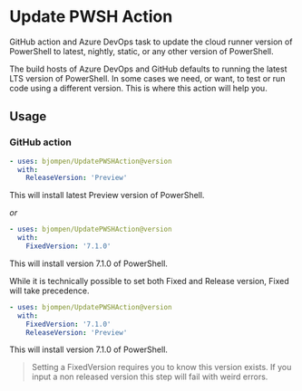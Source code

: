 # Update PWSH Action

GitHub action and Azure DevOps task to update the cloud runner version of PowerShell to latest, nightly, static, or any other version of PowerShell.

The build hosts of Azure DevOps and GitHub defaults to running the latest LTS version of PowerShell.
In some cases we need, or want, to test or run code using a different version. This is where this action will help you.

## Usage

### GitHub action

```Yaml
- uses: bjompen/UpdatePWSHAction@version
  with:
    ReleaseVersion: 'Preview'
```

This will install latest Preview version of PowerShell.

_or_

```Yaml
- uses: bjompen/UpdatePWSHAction@version
  with:
    FixedVersion: '7.1.0'
```

This will install version 7.1.0 of PowerShell.

While it is technically possible to set both Fixed and Release version, Fixed will take precedence.

```Yaml
- uses: bjompen/UpdatePWSHAction@version
  with:
    FixedVersion: '7.1.0'
    ReleaseVersion: 'Preview'
```

This will install version 7.1.0 of PowerShell.

> Setting a FixedVersion requires you to know this version exists. If you input a non released version this step will fail with weird errors.